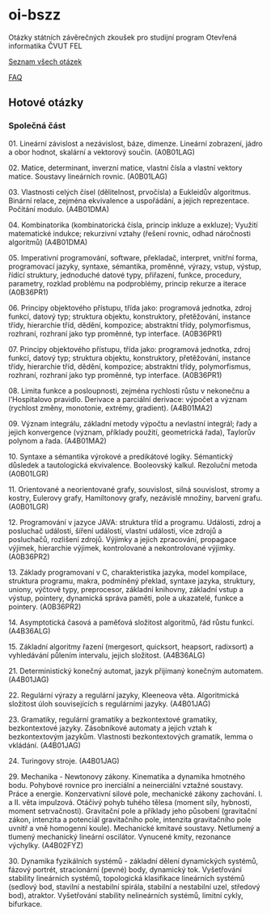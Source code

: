 ﻿oi-bszz
=======

Otázky státních závěrečných zkoušek pro studijní program Otevřená informatika ČVUT FEL

[Seznam všech otázek](http://www.fel.cvut.cz/education/bachelor/topicsOI.html)

[FAQ](https://github.com/janfabian/oi-bszz/wiki/FAQ)

Hotové otázky
-------------

### Společná část

01\.	Lineární závislost a nezávislost, báze, dimenze. Lineární zobrazení, jádro a obor hodnot, skalární a vektorový součin. (A0B01LAG)

02\.  Matice, determinant, inverzní matice, vlastní čísla a vlastní vektory matice. Soustavy lineárních rovnic. (A0B01LAG)

03\. Vlastnosti celých čísel (dělitelnost, prvočísla) a Eukleidův algoritmus. Binární relace, zejména ekvivalence a uspořádání, a jejich reprezentace. Počítání modulo. (A4B01DMA) 

04\. Kombinatorika (kombinatorická čísla, princip inkluze a exkluze); Využití matematické indukce; rekurzivní vztahy (řešení rovnic, odhad náročnosti algoritmů) (A4B01DMA) 

05\.  Imperativní programování, software, překladač, interpret, vnitřní forma, programovací jazyky, syntaxe, sémantika, proměnné, výrazy, vstup, výstup, řídící struktury, jednoduché datové typy, přiřazení, funkce, procedury, parametry, rozklad problému na podproblémy, princip rekurze a iterace (A0B36PR1) 

06\.  Principy objektového přístupu, třída jako: programová jednotka, zdroj funkcí, datový typ; struktura objektu, konstruktory, přetěžování, instance třídy, hierarchie tříd, dědění, kompozice; abstraktní třídy, polymorfismus, rozhraní, rozhraní jako typ proměnné, typ interface. (A0B36PR1) 

07\.  Principy objektového přístupu, třída jako: programová jednotka, zdroj funkcí, datový typ; struktura objektu, konstruktory, přetěžování, instance třídy, hierarchie tříd, dědění, kompozice; abstraktní třídy, polymorfismus, rozhraní, rozhraní jako typ proměnné, typ interface. (A0B36PR1) 

08\. Limita funkce a posloupnosti, zejména rychlosti růstu v nekonečnu a l'Hospitalovo pravidlo. Derivace a parciální derivace: výpočet a význam (rychlost změny, monotonie, extrémy, gradient). (A4B01MA2) 

09\. Význam integrálu, základní metody výpočtu a nevlastní integrál; řady a jejich konvergence (význam, příklady použití, geometrická řada), Taylorův polynom a řada. (A4B01MA2) 

10\. Syntaxe a sémantika výrokové a predikátové logiky. Sémantický důsledek a tautologická ekvivalence. Booleovský kalkul. Rezoluční metoda (A0B01LGR)

11\. Orientované a neorientované grafy, souvislost, silná souvislost, stromy a kostry, Eulerovy grafy, Hamiltonovy grafy, nezávislé množiny, barvení grafu. (A0B01LGR) 

12\.  Programování v jazyce JAVA: struktura tříd a programu. Události, zdroj a posluchač události, šíření událostí, vlastní události, více zdrojů a posluchačů, rozlišení zdrojů. Výjimky a jejich zpracování, propagace výjimek, hierarchie výjimek, kontrolované a nekontrolované výjimky. (A0B36PR2) 

13\.  Základy programovaní v C, charakteristika jazyka, model kompilace, struktura programu, makra, podmíněný překlad, syntaxe jazyka, struktury, uniony, výčtové typy, preprocesor, základní knihovny, základní vstup a výstup, pointery, dynamická správa paměti, pole a ukazatelé, funkce a pointery. (A0B36PR2) 

14\.  Asymptotická časová a paměťová složitost algoritmů, řád růstu funkcí. (A4B36ALG)

15\.  Základní algoritmy řazení (mergesort, quicksort, heapsort, radixsort) a vyhledávání půlením intervalu, jejich složitost. (A4B36ALG)

21\. Deterministický konečný automat, jazyk přijímaný konečným automatem. (A4B01JAG)

22\. Regulární výrazy a regulární jazyky, Kleeneova věta. Algoritmická složitost úloh souvisejících s regulárními jazyky. (A4B01JAG)

23\. Gramatiky, regulární gramatiky a bezkontextové gramatiky, bezkontextové jazyky. Zásobníkové automaty a jejich vztah k bezkontextovým jazykům. Vlastnosti bezkontextových gramatik, lemma o vkládání. (A4B01JAG)

24\. Turingovy stroje. (A4B01JAG)

29\. Mechanika - Newtonovy zákony. Kinematika a dynamika hmotného bodu. Pohybové rovnice pro inerciální a neinerciální vztažné soustavy. Práce a energie. Konzervativní silové pole, mechanické zákony zachování. I. a II. věta impulzová. Otáčivý pohyb tuhého tělesa (moment síly, hybnosti, moment setrvačnosti). Gravitační pole a příklady jeho působení (gravitační zákon, intenzita a potenciál gravitačního pole, intenzita gravitačního pole uvnitř a vně homogenní koule). Mechanické kmitavé soustavy. Netlumený a tlumený mechanický lineární oscilátor. Vynucené kmity, rezonance výchylky. (A4B02FYZ) 

30\. Dynamika fyzikálních systémů - základní dělení dynamických systémů, fázový portrét, stracionární (pevné) body, dynamický tok. Vyšetřování stability lineárních systémů, topologická klasifikace lineárních systémů (sedlový bod, stavilní a nestabilní spirála, stabilní a nestabilní uzel, středový bod), atraktor. Vyšetřování stability nelineárních systémů, limitní cykly, bifurkace.
